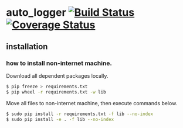 # auto_logger  [![Build Status](https://travis-ci.org/ujiro99/auto_logger.svg?branch=master)](https://travis-ci.org/ujiro99/auto_logger)  [![Coverage Status](https://coveralls.io/repos/github/ujiro99/auto_logger/badge.svg?branch=master)](https://coveralls.io/github/ujiro99/auto_logger?branch=master)

## installation

### how to install non-internet machine.

Download all dependent packages locally.
```sh
$ pip freeze > requirements.txt
$ pip wheel -r requirements.txt -w lib
```

Move all files to non-internet machine, then execute commands below.
```sh
$ sudo pip install -r requirements.txt -f lib --no-index
$ sudo pip install -e . -f lib --no-index
```
